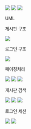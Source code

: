 <img src="https://postfiles.pstatic.net/MjAyMDA1MTdfMTk5/MDAxNTg5NjU0MjE3MDY5.Woh4UZF7m41-7VFopPQ3g1ZHJxkSaHg26Dy-JhrXARAg.k5vMww74xSksGAU0INGoVUyGUTwgqq_bTHaY5adMDl4g.PNG.timeol/1.PNG?type=w773">

<img src="https://postfiles.pstatic.net/MjAyMDA1MTdfNTEg/MDAxNTg5NjU0MjM1MTQz.isI7rXaqPpDEhlNVB109Yr0Cpg552lyNhAihFzzmjYMg.BsAFJvhi0KNjY76Agt5VKVAbmjZLlw_E70-P9DqZTF4g.PNG.timeol/5.PNG?type=w773">

<img src="https://postfiles.pstatic.net/MjAyMDA1MTdfMjg1/MDAxNTg5NjU0MjQzMTMw.YwPtHS6AqnYCsDbWGgrBUhhtZyaXWIK_rrHuBl-ajDQg.PO75aGtExSeciK87qslO3fwY3XdQjBf-TVqExC2EEIQg.PNG.timeol/2.PNG?type=w773">


UML 

게시판 구조

<img src="https://postfiles.pstatic.net/MjAyMDA1MTdfMjkg/MDAxNTg5NjU0MjQ3ODgx.H4P9O5pqN9pC_AQumWpagZsmgaBEG0IlnZNeyVD2M3wg.iqt3ltjrMbSpx9po3t6Zv3SxFrZe0U7F3t3_BKrPBWQg.PNG.timeol/3.PNG?type=w773">


로그인 구조

<img src="https://postfiles.pstatic.net/MjAyMDA1MTdfMjcz/MDAxNTg5NjU0MjUxNjA4.clFavxMrY7Y0lE8JHmQwKNFooolGk6dL9_GNw1cs46Ag.kSyeWp8eDDWl8ntOT2kPqvjSYjek8XIzS5Re_1OD_10g.PNG.timeol/4.PNG?type=w773">



페이징처리

<img src="https://postfiles.pstatic.net/MjAyMDA1MTdfMjk2/MDAxNTg5NjU0Mzk0MzQ3.l7Wy3wqf9HLXufgnJNQVPiPoxt7xxI6noWbsjtGd8nMg.gye4kdVaOVuutj05JKj0HftTt6wp6-zvMNVD2AWMhJEg.PNG.timeol/6.PNG?type=w773">

<img src="https://postfiles.pstatic.net/MjAyMDA1MTdfMjAg/MDAxNTg5NjU0NzU5Nzk3.5Qqh2EyMj7ZhurLEZbOPQvoy8FCIvswM851kk8VPK9og.gjlf-bCd4RIuJusIugGnwPEsWJZ32BI72J-sQwVK5sUg.PNG.timeol/7.PNG?type=w773">

<img src="https://postfiles.pstatic.net/MjAyMDA1MTdfNDEg/MDAxNTg5NjU0NzY1OTYz.WSA3ijak_oMpn1MilE8TSRlv4UpDECiw9HaKuYddFm8g.6xJGBDgcLhQNXVHfWimlbvXey8vDGmuNhQ2in2wmpz0g.PNG.timeol/8.PNG?type=w773">


게시판 검색

<img src="https://postfiles.pstatic.net/MjAyMDA1MTdfMjI1/MDAxNTg5NjU0NzczMjM5.Nug63aK2qMduaXUHyHavwuwkA-yHBjdAYqRgikuE6xog.w72mxdoTcR9JfsmHDBF4A671ennDxw2PDVmgAZtNr1Yg.PNG.timeol/9.PNG?type=w773">

<img src="https://postfiles.pstatic.net/MjAyMDA1MTdfMjYg/MDAxNTg5NjU0Nzc4MDk3.QTd9rEdSe2KWqMzWdMMHzpNwIVsYLdIbZpPdbgwFuLQg.VUL_pZU9i28rQ9lGMewcorD8kY3WNQ6tWfAKiHjMS8kg.PNG.timeol/10.PNG?type=w773">

<img src="https://postfiles.pstatic.net/MjAyMDA1MTdfMjA1/MDAxNTg5NjU0Nzg0MTgw.IztLVAnPqnwRuNGa2YkK_XdzIUQB-otSb9ewRDYFY5cg.i62d6_9yt3flPlv1znA1t_DnyNHB__rcAe6hd4JPRhcg.PNG.timeol/11.PNG?type=w773">

로그인 세션

<img src="https://postfiles.pstatic.net/MjAyMDA1MTdfNTkg/MDAxNTg5NjU0Nzg4NTY0.-vTpw7pe1AWMFzxBe7rUKuX2wZz2Qb0ADIOH_tGsVhUg.VtBmmyQm0N-S8zVPpL-QvmEDlfkdvl5cZPCefWwZHrIg.PNG.timeol/12.PNG?type=w773">

<img src="https://postfiles.pstatic.net/MjAyMDA1MTdfMjk5/MDAxNTg5NjU0Nzk0MTg1.qLdSS-MpzdHQliKJ2G8UNgJnaoTf1TMINnrDvdXP9lwg.4j5hc1JQ_STP_aPdgHitX6tcq2aKNERZiEVn77D95qsg.PNG.timeol/13.PNG?type=w773">








